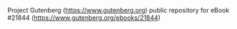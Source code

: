 Project Gutenberg (https://www.gutenberg.org) public repository for eBook #21844 (https://www.gutenberg.org/ebooks/21844)
